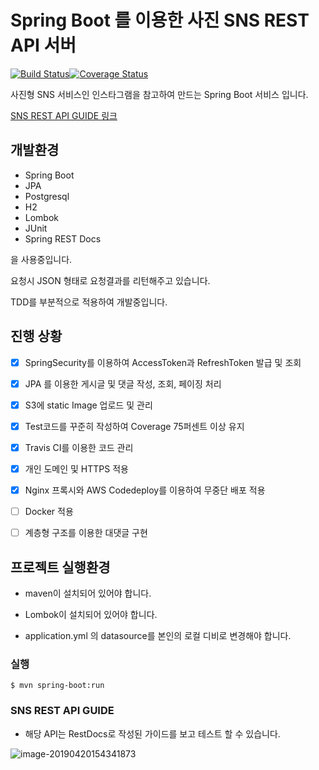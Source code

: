 # Spring Boot 를 이용한 사진 SNS REST API 서버
[![Build Status](https://travis-ci.org/junwoochoi/spring-boot-practice.svg?branch=master)](https://travis-ci.org/junwoochoi/spring-boot-practice)[![Coverage Status](https://coveralls.io/repos/github/junwoochoi/spring-boot-practice/badge.svg?branch=master)](https://coveralls.io/github/junwoochoi/spring-boot-practice?branch=master)

사진형 SNS 서비스인 인스타그램을 참고하여 만드는 Spring Boot 서비스 입니다.

[SNS REST API GUIDE 링크](https://sns.junu.dev/docs/index.html)



## 개발환경


- Spring Boot
- JPA
- Postgresql
- H2
- Lombok
- JUnit
- Spring REST Docs     

을 사용중입니다.

요청시 JSON 형태로 요청결과를 리턴해주고 있습니다.

TDD를 부분적으로 적용하여 개발중입니다. 





## 진행 상황

- [x] SpringSecurity를 이용하여 AccessToken과 RefreshToken 발급 및 조회

- [x] JPA 를 이용한 게시글 및 댓글 작성, 조회, 페이징 처리

- [x] S3에 static Image 업로드 및 관리

- [x] Test코드를 꾸준히 작성하여 Coverage 75퍼센트 이상 유지

- [x] Travis CI를 이용한 코드 관리

- [x] 개인 도메인 및 HTTPS 적용

- [x] Nginx 프록시와 AWS Codedeploy를 이용하여 무중단 배포 적용

- [ ] Docker 적용

- [ ] 계층형 구조를 이용한 대댓글 구현

  

## 프로젝트 실행환경

- maven이 설치되어 있어야 합니다.

- Lombok이 설치되어 있어야 합니다.

- application.yml 의 datasource를 본인의 로컬 디비로 변경해야 합니다.

  

### 실행

```shell
$ mvn spring-boot:run
```





### SNS REST API GUIDE

- 해당 API는 RestDocs로 작성된 가이드를 보고 테스트 할 수 있습니다.

![image-20190420154341873](/Users/junu/IdeaProjects/spring-boot-practice/docs.image.png)

